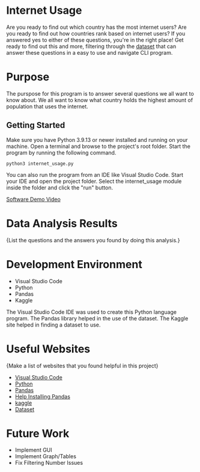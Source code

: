 # Internet Usage

Are you ready to find out which country has the most internet users? Are you ready to find out how countries rank based on internet users? If you answered yes to either of these questions, you're in the right place! Get ready to find out this and more, filtering through the [dataset](https://www.kaggle.com/datasets/tanuprabhu/list-of-countries-by-number-of-internet-users) that can answer these questions in a easy to use and navigate CLI program.

# Purpose

The purspose for this program is to answer several questions we all want to know about. We all want to know what country holds the highest amount of population that uses the internet.

## Getting Started

Make sure you have Python 3.9.13 or newer installed and running on your machine. Open a terminal and browse to the project's root folder. Start the program by running the following command.

```
python3 internet_usage.py
```

You can also run the program from an IDE like Visual Studio Code. Start your IDE and open the project folder. Select the internet_usage module inside the folder and click the "run" button.

[Software Demo Video](https://youtu.be/b5P2XeTB9uA)

# Data Analysis Results

{List the questions and the answers you found by doing this analysis.}

# Development Environment

* Visual Studio Code
* Python
* Pandas
* Kaggle

The Visual Studio Code IDE was used to create this Python language program. The Pandas library helped in the use of the dataset. The Kaggle site helped in finding a dataset to use.

# Useful Websites

{Make a list of websites that you found helpful in this project}
* [Visual Studio Code](https://code.visualstudio.com/)
* [Python](https://www.python.org/)
* [Pandas](https://pandas.pydata.org/)
* [Help Installing Pandas](https://bobbyhadz.com/blog/python-no-module-named-pandas#:~:text=The%20Python%20%22ModuleNotFoundError%3A%20No%20module,the%20pip%20install%20pandas%20command.)
* [kaggle](https://www.kaggle.com/datasets)
* [Dataset](https://www.kaggle.com/datasets/tanuprabhu/list-of-countries-by-number-of-internet-users)

# Future Work

* Implement GUI
* Implement Graph/Tables
* Fix Filtering Number Issues